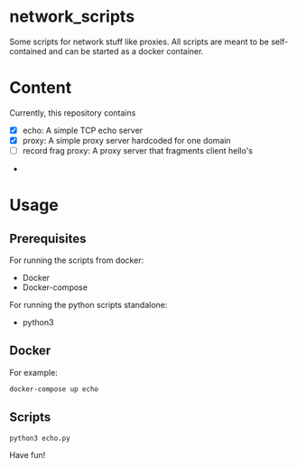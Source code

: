 # network_scripts
Some scripts for network stuff like proxies. All scripts are meant to be self-contained and can be started as a docker container.

# Content
Currently, this repository contains

- [x] echo: A simple TCP echo server
- [x] proxy: A simple proxy server hardcoded for one domain
- [ ] record frag proxy: A proxy server that fragments client hello's
- 

# Usage
## Prerequisites
For running the scripts from docker:
- Docker
- Docker-compose

For running the python scripts standalone:

- python3

## Docker
For example:
```bash
docker-compose up echo
```

## Scripts
```bash
python3 echo.py
```

Have fun!